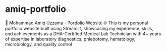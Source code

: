 # amiq-portfolio
💼 Mohammad Amiq Uzzama - Portfolio Website 🌐 This is my personal portfolio website built using Streamlit, showcasing my experience, skills, and achievements as a DHA-Certified Medical Lab Technician with 4+ years of expertise in laboratory diagnostics, phlebotomy, hematology, microbiology, and quality control
